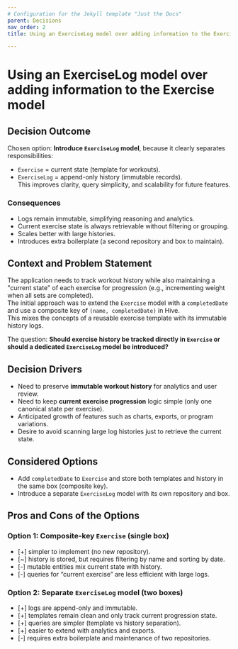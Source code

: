```yaml
---
# Configuration for the Jekyll template "Just the Docs"
parent: Decisions
nav_order: 2
title: Using an ExerciseLog model over adding information to the Exercise model.

---
```


# Using an ExerciseLog model over adding information to the Exercise model

## Decision Outcome

Chosen option: **Introduce `ExerciseLog` model**, because it clearly separates responsibilities:
- `Exercise` = current state (template for workouts).
- `ExerciseLog` = append-only history (immutable records).  
  This improves clarity, query simplicity, and scalability for future features.

### Consequences

* Logs remain immutable, simplifying reasoning and analytics.
* Current exercise state is always retrievable without filtering or grouping.
* Scales better with large histories.
* Introduces extra boilerplate (a second repository and box to maintain).

## Context and Problem Statement

The application needs to track workout history while also maintaining a "current state" of each exercise for progression (e.g., incrementing weight when all sets are completed).  
The initial approach was to extend the `Exercise` model with a `completedDate` and use a composite key of `(name, completedDate)` in Hive.  
This mixes the concepts of a reusable exercise template with its immutable history logs.

The question: **Should exercise history be tracked directly in `Exercise` or should a dedicated `ExerciseLog` model be introduced?**

## Decision Drivers

* Need to preserve **immutable workout history** for analytics and user review.
* Need to keep **current exercise progression** logic simple (only one canonical state per exercise).
* Anticipated growth of features such as charts, exports, or program variations.
* Desire to avoid scanning large log histories just to retrieve the current state.

## Considered Options

* Add `completedDate` to `Exercise` and store both templates and history in the same box (composite key).
* Introduce a separate `ExerciseLog` model with its own repository and box.

## Pros and Cons of the Options

### Option 1: Composite-key `Exercise` (single box)

* [+] simpler to implement (no new repository).
* [~] history is stored, but requires filtering by name and sorting by date.
* [-] mutable entities mix current state with history.
* [-] queries for “current exercise” are less efficient with large logs.

### Option 2: Separate `ExerciseLog` model (two boxes)

* [+] logs are append-only and immutable.
* [+] templates remain clean and only track current progression state.
* [+] queries are simpler (template vs history separation).
* [+] easier to extend with analytics and exports.
* [-] requires extra boilerplate and maintenance of two repositories.  
